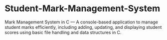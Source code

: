 # Student-Mark-Management-System
Mark Management System in C — A console-based application to manage student marks efficiently, including adding, updating, and displaying student scores using basic file handling and data structures in C.
